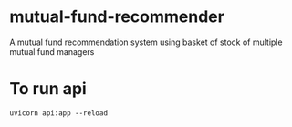# mutual-fund-recommender
A mutual fund recommendation system using basket of stock of multiple mutual fund managers

# To run api
`uvicorn api:app --reload`

